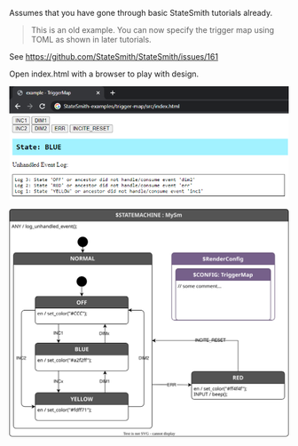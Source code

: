 Assumes that you have gone through basic StateSmith tutorials already.

> This is an old example. You can now specify the trigger map using TOML as shown in later tutorials.

See https://github.com/StateSmith/StateSmith/issues/161

Open index.html with a browser to play with design.

![](docs/index.html.png)

![](./src/MySm.drawio.svg)
